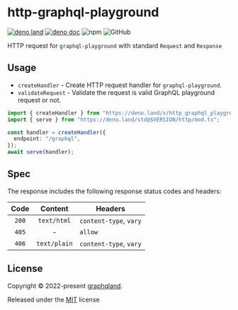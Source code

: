 # http-graphql-playground

[![deno land](http://img.shields.io/badge/available%20on-deno.land/x-lightgrey.svg?logo=deno)](https://deno.land/x/http_graphql_playground)
[![deno doc](https://doc.deno.land/badge.svg)](https://doc.deno.land/https/deno.land/x/http_graphql_playground/mod.ts)
![npm](https://img.shields.io/npm/v/@graphqland/http-graphql-playground)
![GitHub](https://img.shields.io/github/license/graphqland/http-graphql-playground)

HTTP request for `graphql-playground` with standard `Request` and `Response`

## Usage

- `createHandler` - Create HTTP request handler for `graphql-playground`.
- `validateRequest` - Validate the request is valid GraphQL playground request
  or not.

```ts
import { createHandler } from "https://deno.land/x/http_graphql_playground@$VERSION/mod.ts";
import { serve } from "https://deno.land/std@$VERSION/http/mod.ts";

const handler = createHandler({
  endpoint: "/graphql",
});
await serve(handler);
```

## Spec

The response includes the following response status codes and headers:

| Code  |   Content    | Headers                |
| :---: | :----------: | ---------------------- |
| `200` | `text/html`  | `content-type`, `vary` |
| `405` |      -       | `allow`                |
| `406` | `text/plain` | `content-type`, `vary` |

## License

Copyright © 2022-present [graphqland](https://github.com/graphqland).

Released under the [MIT](./LICENSE) license
